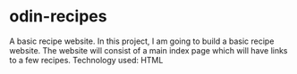 # odin-recipes
 A basic recipe website.
In this project, I am  going to build a basic recipe website.
The website will consist of a main index page which will have links to a few recipes. 
Technology used: HTML